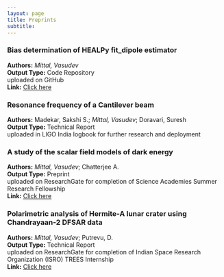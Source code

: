 ```yaml
---
layout: page
title: Preprints
subtitle:
---
```


### Bias determination of HEALPy fit_dipole estimator
**Authors:** *Mittal, Vasudev*\
**Output Type:** Code Repository\
uploaded on GitHub \
**Link:** [Click here](https://github.com/VasudevMittal/Bias)

### Resonance frequency of a Cantilever beam
**Authors:** Madekar, Sakshi S.; *Mittal, Vasudev*; Doravari, Suresh \
**Output Type:** Technical Report \
uploaded in LIGO India logbook for further research and deployment

### A study of the scalar field models of dark energy
**Authors:** *Mittal, Vasudev*; Chatterjee A. \
**Output Type:** Preprint\
uploaded on ResearchGate for completion of Science Academies Summer Research Fellowship \
**Link:** [Click here](https://www.researchgate.net/publication/369118085_A_Study_of_the_Scalar_Field_Models_of_Dark_Energy)

### Polarimetric analysis of Hermite-A lunar crater using Chandrayaan-2 DFSAR data
**Authors:** *Mittal, Vasudev*; Putrevu, D. \
**Output Type:** Technical Report\
uploaded on ResearchGate for completion of Indian Space Research Organization (ISRO) TREES Internship \
**Link:** [Click here](https://www.researchgate.net/publication/369090374_Polarimetric_Analysis_of_Hermite-A_Lunar_Crater_using_Chandrayaan-2_DFSAR_Data)
